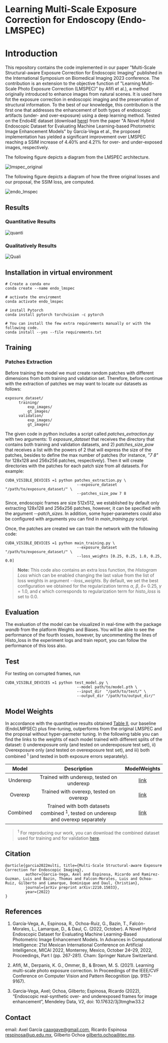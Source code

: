# Learning Multi-Scale Exposure Correction for Endoscopy (Endo-LMSPEC)

# Introduction 

This repository contains the code implemented in our paper "Multi-Scale Structural-aware Exposure Correction
for Endoscopic Imaging" published in the International Symposium on Biomedical Imaging 2023 conference. The 
contribution is an extension to the objective function of "Learning Multi-Scale Photo Exposure Correction (LMSPEC)"
by Afifi et al.), a method originally introduced to enhance images from natural scenes. It is used here fot the 
exposure correction in endoscopic imaging and the preservation of structural information. To the best of our
knowledge, this contribution is the first one that addresses the enhancement of both types of endoscopic artifacts 
(under- and over-exposure) using a deep learning method. Tested on the Endo4IE dataset (download 
[here](https://data.mendeley.com/datasets/3j3tmghw33)) from the paper "A Novel Hybrid Endoscopic Dataset for
Evaluating Machine Learning-based Photometric Image Enhancement Models" by García-Vega et al., the proposed 
implementation has yielded a significant improvement over LMSPEC reaching a SSIM increase of 4.40% and 4.21% for 
over- and under-exposed images, respectively. 

The following figure depicts a diagram from the LMSPEC architecture.

![lmspec_original](lmspec_original.png)

The following figure depicts a diagram of how the three original losses and our proposal, the SSIM loss, are 
computed.

![endo_lmspec](diagram_loss2.png)

## Results

### Quantitative Results

![quanti](table2.png)

### Qualitatively Results

![Quali](visual_results2.png)

## Installation in virtual environment

~~~
# Create a conda env
conda create --name endo_lmspec

# activate the enviroment
conda activate endo_lmspec

# install Pytorch
conda install pytorch torchvision -c pytorch

# You can install the few extra requirements manually or with the following code.
conda install --yes --file requirements.txt
~~~

## Training

### Patches Extraction

Before training the model we must create random patches with different dimensions from both training and validation set.
Therefore, before continue with the extraction of patches we may want to locate our datasets as follows:

~~~
exposure_dataset/
      training/
          exp_images/
          gt_images/
      validation/
          exp_images/
          gt_images/
~~~

The given code in python includes a script called *patches_extraction.py* with two arguments: 1) *exposure_dataset* that
receives the directory that contains both training and validation datasets, and 2) *patches_size_pow* that receives a 
list with the powers of 2 that will express the size of the patches, besides to define the max number of patches (for 
instance, *"7 8"* for 128x128 and 256x256 patches, respectively). Then it will create directories with the patches for 
each patch size from all datasets. For example:

~~~
CUDA_VISIBLE_DEVICES =1 python patches_extraction.py \
                                --exposure_dataset  "/path/to/exposure_dataset/" \
                                --patches_size_pow 7 8
~~~

Since, endoscopic frames are size 512x512, we established by default only extracting 128x128 and 256x256 patches,
however, it can be specified with the argument *--patch_sizes*. In addition, some hyper-parameters could also be
configured with arguments you can find in *main_training.py* script.

Once, the patches are created we can train the network with the following code:

~~~
CUDA_VISIBLE_DEVICES =1 python main_training.py \
                                --exposure_dataset  "/path/to/exposure_dataset/" \
                                --loss_weights [0.25, 0.25, 1.0, 0.25, 0.0]
~~~

>**Note:** This code also contains an extra loss function, the *Histogram Loss* which can be enabled changing the 
last value from the list of loss weights in argument *--loss_weights*. By default, we set the best configuration 
we obtained for the regularization terms $\alpha$, $\beta$, $\delta$= 0.25, $\gamma$ = 1.0, and $\epsilon$ which
corresponds to regularization term for *histo_loss* is set to 0.0.

## Evaluation

The evaluation of the model can be visualized in real-time with the package *wandb* from the platform Weights and 
Biases. You will be able to see the performance of the fourth losses, however, by uncommenting the lines of 
Histo_loss in the experiment logs and train report, you can follow the performance of this loss also.

## Test

For testing on corrupted frames, run 

~~~
CUDA_VISIBLE_DEVICES =1 python test_model.py \
                                --model path/to/model.pth \
                                --input_dir  "/path/to/test/" \
                                --output_dir "/path/to/output_dir/" 
~~~

## Model Weights

In accordance with the quantitative results obtained [Table II](#quantitative-results), our baseline (EndoLMPSEC) plus 
fine-tuning, outperforms from the original LMSPEC and the proposal without hyper-parmeter tuning. In the following table
you can find the links to the weights of each model trained with different splits of the dataset: i) underexposure only
(and tested on underexposure test set), ii) Overexposure only (and tested on overexposure test set), and iii) both 
combined $^{1}$ (and tested in both exposure errors separately). 

|     Model      |                                   Description                                   | ModelWeights |
|:--------------:|:-------------------------------------------------------------------------------:|:------------:|
|    Underexp    |                    Trained with underexp, tested on underexp                    |   [link](https://drive.google.com/file/d/1GS65paskKKghUlRVyIzRupEWX9NZy0QE/view?usp=share_link)   |
|    Overexp     |                     Trained with overexp, tested on overexp                     |   [link](https://drive.google.com/file/d/1O33a7IkP5baaFvI-mj3L_xEDMMdbU30V/view?usp=share_link)   |
| Combined | Trained with both datasets combined $^{1}$, tested on underexp and overexp separately |   [link](https://drive.google.com/file/d/1Rx-SAQBmNw1ACHyxUKnzYiIzTwfm5ah0/view?usp=share_link)   |

>$^{1}$ For reproducing our work, you can download the combined dataset used for training and for validation
> [here](https://drive.google.com/drive/folders/1ULuLG4YQwUKlr-BJnWOPyM5BK35AEF2v?usp=share_link).

## Citation

~~~
@article{garcia2022multi, title={Multi-Scale Structural-aware Exposure Correction for Endoscopic Imaging},
         author={Garcia-Vega, Axel and Espinosa, Ricardo and Ramirez-Guzman, Luis and Bazin, Thomas and Falcon-Morales, Luis and Ochoa-Ruiz, Gilberto and Lamarque, Dominique and Daul, Christian},
         journal={arXiv preprint arXiv:2210.15033},
         year={2022}
}
~~~

## References

1. García-Vega, A., Espinosa, R., Ochoa-Ruiz, G., Bazin, T., Falcón-Morales, L., Lamarque, D., & Daul, C. (2022, 
October). A Novel Hybrid Endoscopic Dataset for Evaluating Machine Learning-Based Photometric Image Enhancement Models. 
In Advances in Computational Intelligence: 21st Mexican International Conference on Artificial Intelligence, 
MICAI 2022, Monterrey, Mexico, October 24–29, 2022, Proceedings, Part I (pp. 267-281). Cham: Springer Nature Switzerland.

2. Afifi, M., Derpanis, K. G., Ommer, B., & Brown, M. S. (2021). Learning multi-scale photo exposure correction. 
In Proceedings of the IEEE/CVF Conference on Computer Vision and Pattern Recognition (pp. 9157-9167).

3. Garcia-Vega, Axel; Ochoa, Gilberto; Espinosa, Ricardo (2022), “Endoscopic real-synthetic over- and underexposed 
frames for image enhancement”, Mendeley Data, V2, doi: 10.17632/3j3tmghw33.2

## Contact

email: Axel García [caaxgave@gmail.com](caaxgave@gmail.com), Ricardo Espinosa [respinosa@up.edu.mx](respinosa@up.edu.mx), 
Gilberto Ochoa [gilberto.ochoa@tec.mx](gilberto.ochoa@tec.mx).